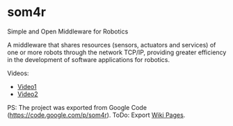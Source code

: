 # som4r
Simple and Open Middleware for Robotics

A middleware that shares resources (sensors, actuators and services) of one or more robots through the network TCP/IP, providing greater efficiency in the development of software applications for robotics.

Videos:
 * [Video1](https://www.youtube.com/watch?v=G2iMuNAkWkE)
 * [Video2](https://www.youtube.com/watch?v=bSoOqbzGmYQ)

PS: The project was exported from Google Code (https://code.google.com/p/som4r). ToDo: Export  [Wiki Pages](https://code.google.com/p/som4r/w/list).
